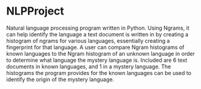 # NLPProject

Natural language processing program written in Python. Using Ngrams, it can help identify the language a text document is written in by creating a histogram of ngrams for various languages, essentially creating a fingerprint for that language. A user can compare Ngram histograms of known languages to the Ngram histogram of an unknown language in order to determine what language the mystery language is. Included are 6 text documents in known languages, and 1 in a mystery language. The histograms the program provides for the known languages can be used to identify the origin of the mystery language.
